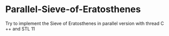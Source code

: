# Parallel-Sieve-of-Eratosthenes
Try to implement the Sieve of Eratosthenes in parallel version with thread C ++ and STL 11
